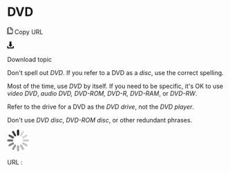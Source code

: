 # DVD

![Copy URL](media/dvd/Copy.png)
Copy URL

![Download](media/dvd/Download.png)

Download topic

Don't spell out *DVD*. If you refer to a DVD as a *disc*, use the correct spelling.

Most of the time, use *DVD* by itself. If you need to be specific, it's OK to use *video DVD*, *audio DVD, DVD-ROM, DVD-R, DVD-RAM*, or *DVD-RW*. 

Refer to the drive for a DVD as the *DVD drive*, not the *DVD player*. 

Don't use *DVD disc*, *DVD-ROM disc*, or other redundant phrases.

![In progress](media/dvd/activity-large.gif)

URL :
